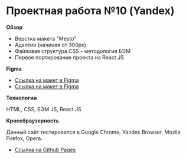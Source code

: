 # Проектная работа №10 (Yandex)

**Обзор**

* Верстка макета "Mesto"
* Адаптив (начиная от 300px)
* Файловая структура CSS - методология БЭМ
* Первое портирование проекта на React JS

**Figma**

* [Ссылка на макет в Figma](https://www.figma.com/file/StZjf8HnoeLdiXS7dYrLAh/JavaScript.-Sprint-4)
* [Ссылка на макет в Figma](https://www.figma.com/file/nlYpT4VhFiwimn2YlncrcF/JavaScript.-Sprint-5)

**Технологии**

HTML, CSS, БЭМ JS, React JS

**Кроссбраузерность**

Данный сайт тестировался в Google Chrome, Yandex Browser, Mozila Firefox, Opera.

* [Ссылка на Github Pages](https://10stavr96.github.io/mesto/)
